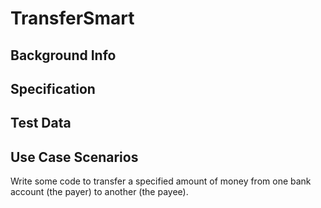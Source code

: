# TransferSmart

## Background Info

## Specification

## Test Data

## Use Case Scenarios

Write some code to transfer a
specified amount of money from
one bank account (the payer) to
another (the payee).
